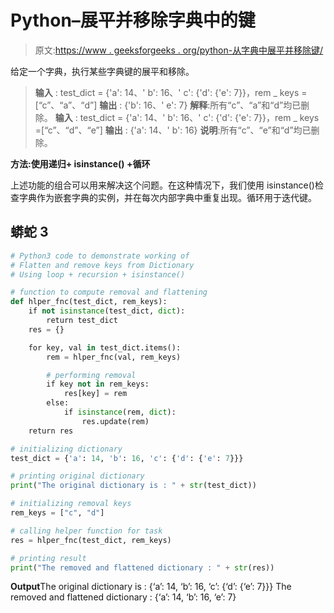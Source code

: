# Python–展平并移除字典中的键

> 原文:[https://www . geeksforgeeks . org/python-从字典中展平并移除键/](https://www.geeksforgeeks.org/python-flatten-and-remove-keys-from-dictionary/)

给定一个字典，执行某些字典键的展平和移除。

> **输入** : test_dict = {'a': 14、' b': 16、' c': {'d': {'e': 7}}，rem _ keys =[“c”、“a”、“d”]
> **输出** : {'b': 16、' e': 7}
> **解释**:所有“c”、“a”和“d”均已删除。
> **输入** : test_dict = {'a': 14、' b': 16、' c': {'d': {'e': 7}}，rem _ keys =[“c”、“d”、“e”]
> **输出** : {'a': 14、' b': 16}
> **说明**:所有“c”、“e”和“d”均已删除。

**方法:使用递归+ isinstance() +循环**

上述功能的组合可以用来解决这个问题。在这种情况下，我们使用 isinstance()检查字典作为嵌套字典的实例，并在每次内部字典中重复出现。循环用于迭代键。

## 蟒蛇 3

```py
# Python3 code to demonstrate working of
# Flatten and remove keys from Dictionary
# Using loop + recursion + isinstance()

# function to compute removal and flattening
def hlper_fnc(test_dict, rem_keys):
    if not isinstance(test_dict, dict):
        return test_dict
    res = {}

    for key, val in test_dict.items():
        rem = hlper_fnc(val, rem_keys)

        # performing removal
        if key not in rem_keys:
            res[key] = rem
        else:
            if isinstance(rem, dict):
                res.update(rem)
    return res

# initializing dictionary
test_dict = {'a': 14, 'b': 16, 'c': {'d': {'e': 7}}}

# printing original dictionary
print("The original dictionary is : " + str(test_dict))

# initializing removal keys
rem_keys = ["c", "d"]

# calling helper function for task
res = hlper_fnc(test_dict, rem_keys)

# printing result
print("The removed and flattened dictionary : " + str(res))
```

**Output**The original dictionary is : {‘a’: 14, ‘b’: 16, ‘c’: {‘d’: {‘e’: 7}}} The removed and flattened dictionary : {‘a’: 14, ‘b’: 16, ‘e’: 7}